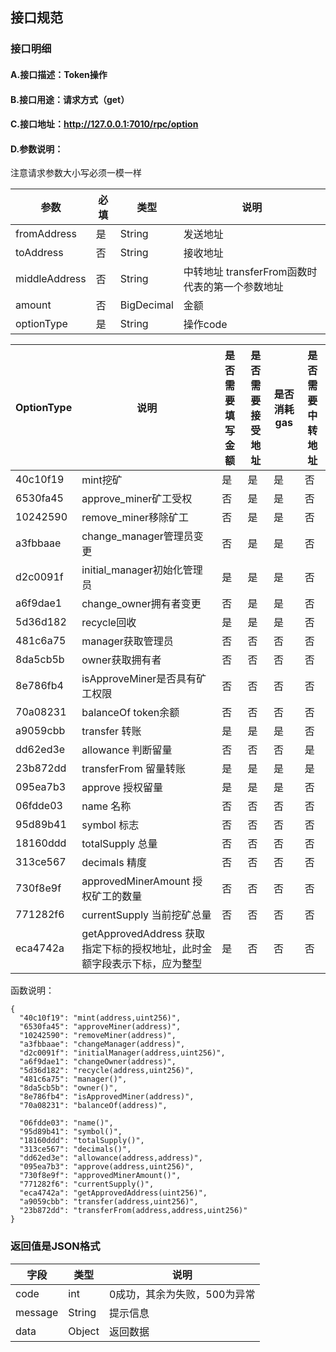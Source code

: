 ## 接口规范

### 接口明细
#### A.接口描述：Token操作
#### B.接口用途：请求方式（get）
#### C.接口地址：http://127.0.0.1:7010/rpc/option
#### D.参数说明：
注意请求参数大小写必须一模一样

参数 | 必填 | 类型 | 说明
------ | ------ | ------ | ------
fromAddress | 是 | String | 发送地址
toAddress | 否 | String | 接收地址
middleAddress | 否 | String | 中转地址 transferFrom函数时代表的第一个参数地址
amount | 否 | BigDecimal | 金额
optionType | 是 | String | 操作code

OptionType | 说明 | 是否需要填写金额 | 是否需要接受地址 | 是否消耗gas | 是否需要中转地址
------ | ------ | ------ | ------ | ------ | ------
40c10f19 | mint挖矿 | 是 | 是 | 是 | 否
6530fa45 | approve_miner矿工受权 | 否 | 是 | 是 | 否
10242590 | remove_miner移除矿工 | 否 | 是 | 是 | 否
a3fbbaae | change_manager管理员变更 | 否 | 是 | 是 | 否
d2c0091f | initial_manager初始化管理员 | 是 | 是 | 是 | 否
a6f9dae1 | change_owner拥有者变更 | 否 | 是 | 是 | 否
5d36d182 | recycle回收 | 是 | 是 | 是 | 否
481c6a75 | manager获取管理员 | 否 | 否 | 否 | 否
8da5cb5b | owner获取拥有者 | 否 | 否 | 否 | 否
8e786fb4 | isApproveMiner是否具有矿工权限 | 否 | 否 | 否 | 否
70a08231 | balanceOf token余额 | 否 | 否 | 否 | 否
a9059cbb | transfer 转账 | 是 | 是 | 是 | 否
dd62ed3e | allowance 判断留量 | 否 | 否 | 否 | 是
23b872dd | transferFrom 留量转账 | 是 | 是 | 是 | 是
095ea7b3 | approve 授权留量 | 是 | 是 | 是 | 否
06fdde03 | name 名称 | 否 | 否 | 否 | 否
95d89b41 | symbol 标志 | 否 | 否 | 否 | 否
18160ddd | totalSupply 总量 | 否 | 否 | 否 | 否
313ce567 | decimals 精度 | 否 | 否 | 否 | 否
730f8e9f | approvedMinerAmount 授权矿工的数量 | 否 | 否 | 否 | 否
771282f6 | currentSupply 当前挖矿总量 | 否 | 否 | 否 | 否
eca4742a | getApprovedAddress 获取指定下标的授权地址，此时金额字段表示下标，应为整型 | 是 | 否 | 否 | 否
函数说明：
```
{
  "40c10f19": "mint(address,uint256)",
  "6530fa45": "approveMiner(address)",
  "10242590": "removeMiner(address)",
  "a3fbbaae": "changeManager(address)",
  "d2c0091f": "initialManager(address,uint256)",
  "a6f9dae1": "changeOwner(address)",
  "5d36d182": "recycle(address,uint256)",
  "481c6a75": "manager()",
  "8da5cb5b": "owner()",
  "8e786fb4": "isApprovedMiner(address)",
  "70a08231": "balanceOf(address)",

  "06fdde03": "name()",
  "95d89b41": "symbol()",
  "18160ddd": "totalSupply()",
  "313ce567": "decimals()",
  "dd62ed3e": "allowance(address,address)",
  "095ea7b3": "approve(address,uint256)",
  "730f8e9f": "approvedMinerAmount()",
  "771282f6": "currentSupply()",
  "eca4742a": "getApprovedAddress(uint256)",
  "a9059cbb": "transfer(address,uint256)",
  "23b872dd": "transferFrom(address,address,uint256)"
}
```

### 返回值是JSON格式

字段 | 类型 | 说明
------ | ------ | ------
code | int | 0成功，其余为失败，500为异常
message | String | 提示信息
data | Object | 返回数据
